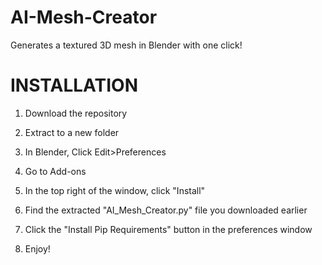 # AI-Mesh-Creator
Generates a textured 3D mesh in Blender with one click!

# INSTALLATION
1. Download the repository

2. Extract to a new folder

3. In Blender, Click Edit>Preferences

4. Go to Add-ons

5. In the top right of the window, click "Install"

6. Find the extracted "AI_Mesh_Creator.py" file you downloaded earlier

7. Click the "Install Pip Requirements" button in the preferences window

8. Enjoy!
